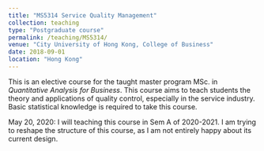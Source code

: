 ```yaml
---
title: "MS5314 Service Quality Management"
collection: teaching
type: "Postgraduate course"
permalink: /teaching/MS5314/
venue: "City University of Hong Kong, College of Business"
date: 2018-09-01
location: "Hong Kong"
---
```


This is an elective course for the taught master program MSc. in _Quantitative Analysis for Business_. This course aims to teach students the theory and applications of quality control, especially in the service industry. Basic statistical knowledge is required to take this course.

May 20, 2020: I will teaching this course in Sem A of 2020-2021. I am trying to reshape the structure of this course, as I am not entirely happy about its current design.
